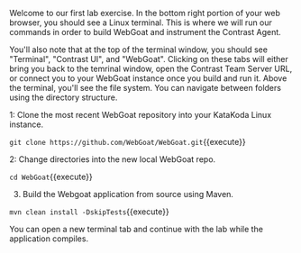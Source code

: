 Welcome to our first lab exercise. In the bottom right portion of your web browser, you should see a Linux terminal. This is where we will run our commands in order to build WebGoat and instrument the Contrast Agent.

You'll also note that at the top of the terminal window, you should see "Terminal", "Contrast UI", and "WebGoat". Clicking on these tabs will either bring you back to the temrinal window, open the Contrast Team Server URL, or connect you to your WebGoat instance once you build and run it. Above the terminal, you'll see the file system. You can navigate between folders using the directory structure.  

1: Clone the most recent WebGoat repository into your KataKoda Linux instance.

`git clone https://github.com/WebGoat/WebGoat.git`{{execute}}

2: Change directories into the new local WebGoat repo. 

`cd WebGoat`{{execute}}

3. Build the Webgoat application from source using Maven. 

`mvn clean install -DskipTests`{{execute}}

You can open a new terminal tab and continue with the lab while the application compiles.
